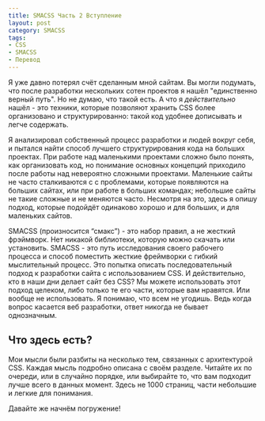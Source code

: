 ```yaml
---
title: SMACSS Часть 2 Вступление
layout: post
category: SMACSS
tags:
- CSS
- SMACSS
- Перевод
---
```


Я уже давно потерял счёт сделанным мной сайтам. Вы могли подумать, что после разработки нескольких сотен проектов я нашёл "единственно верный путь". Но не думаю, что такой есть. А что я _действительно_ нашёл - это техники, которые позволяют хранить CSS более организовано и структурированно: такой код удобнее дописывать и легче содержать.

Я анализировал собственный процесс разработки и людей вокруг себя, и пытался найти способ лучшего структурирования кода на больших проектах. При работе над маленькими проектами сложно было понять, как организовать код, но понимание основных концепций приходило после работы над невероятно сложными проектами. Маленькие сайты не часто сталкиваются с с проблемами, которые появляются на больших сайтах, или при работе в больших командах; небольшие сайты не такие сложные и не меняются часто. Несмотря на это, здесь я опишу подход, которые подойдёт одинаково хорошо и для больших, и для маленьких сайтов.

SMACSS (произносится “смакс”) - это набор правил, а не жесткий фрэймворк. Нет никакой библиотеки, которую можно скачать или установить. SMACSS - это путь исследования своего рабочего процесса и способ поместить жесткие фреймворки с гибкий мыслительный процесс. Это попытка описать последовательный подход к разработки сайта с использованием CSS. И действительно, кто в наши дни делает сайт без CSS? Мы можете использовать этот подход целеком, либо только те его части, которые вам нравятся. Или вообще не использовать. Я понимаю, что всем не угодишь. Ведь когда вопрос касается веб разработки, ответ никогда не бывает однозначным.

## Что здесь есть?

Мои мысли были разбиты на несколько тем, связанных с архитектурой CSS. Каждая мысль подробно описана с своём разделе. Читайте их по очереди, или в случайно порядке, или выбирайте то, что вам подходит лучше всего в данных момент. Здесь не 1000 страниц, части небольшие и легкие для понимания.

Давайте же начнём погружение!
